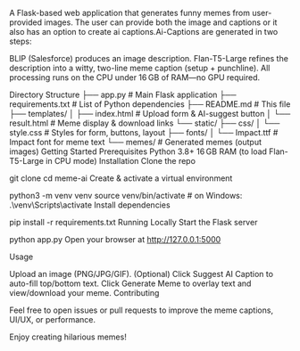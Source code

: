 A Flask-based web application that generates funny memes from user-provided images. The user can provide both the image and captions or it also has an option to create ai captions.Ai-Captions are generated in two steps:

BLIP (Salesforce) produces an image description.
Flan-T5-Large refines the description into a witty, two-line meme caption (setup + punchline).
All processing runs on the CPU under 16 GB of RAM—no GPU required.

Directory Structure
├── app.py               # Main Flask application
├── requirements.txt     # List of Python dependencies
├── README.md            # This file
├── templates/
│   ├── index.html       # Upload form & AI-suggest button
│   └── result.html      # Meme display & download links
└── static/
    ├── css/
    │   └── style.css    # Styles for form, buttons, layout
    ├── fonts/
    │   └── Impact.ttf   # Impact font for meme text
    └── memes/           # Generated memes (output images)
Getting Started
Prerequisites
Python 3.8+
16 GB RAM (to load Flan-T5-Large in CPU mode)
Installation
Clone the repo

git clone <your-repo-url>
cd meme-ai
Create & activate a virtual environment

python3 -m venv venv
source venv/bin/activate       # on Windows: .\venv\Scripts\activate
Install dependencies

pip install -r requirements.txt
Running Locally
Start the Flask server

python app.py
Open your browser at http://127.0.0.1:5000

Usage

Upload an image (PNG/JPG/GIF).
(Optional) Click Suggest AI Caption to auto-fill top/bottom text.
Click Generate Meme to overlay text and view/download your meme.
Contributing

Feel free to open issues or pull requests to improve the meme captions, UI/UX, or performance.

Enjoy creating hilarious memes!
